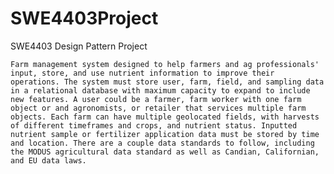 # SWE4403Project
SWE4403 Design Pattern Project

	Farm management system designed to help farmers and ag professionals' input, store, and use nutrient information to improve their operations. The system must store user, farm, field, and sampling data in a relational database with maximum capacity to expand to include new features. A user could be a farmer, farm worker with one farm object or and agronomists, or retailer that services multiple farm objects. Each farm can have multiple geolocated fields, with harvests of different timeframes and crops, and nutrient status. Inputted nutrient sample or fertilizer application data must be stored by time and location. There are a couple data standards to follow, including the MODUS agricultural data standard as well as Candian, Californian, and EU data laws.
